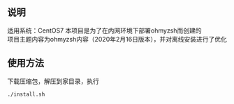 ## 说明
适用系统：CentOS7
本项目是为了在内网环境下部署ohmyzsh而创建的  
项目主题内容为ohmyzsh内容（2020年2月16日版本），并对离线安装进行了优化
## 使用方法
下载压缩包，解压到家目录，执行
```bash
./install.sh
```
